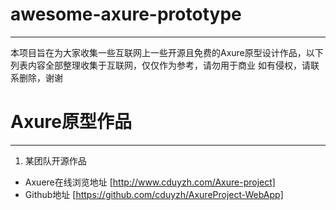 # awesome-axure-prototype
---

本项目旨在为大家收集一些互联网上一些开源且免费的Axure原型设计作品，以下列表内容全部整理收集于互联网，仅仅作为参考，请勿用于商业
如有侵权，请联系删除，谢谢

# Axure原型作品
---
1. 某团队开源作品
  * Axuere在线浏览地址  [http://www.cduyzh.com/Axure-project]
  * Github地址  [https://github.com/cduyzh/AxureProject-WebApp]